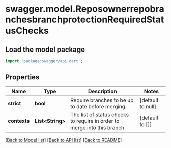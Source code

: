 # swagger.model.ReposownerrepobranchesbranchprotectionRequiredStatusChecks

## Load the model package
```dart
import 'package:swagger/api.dart';
```

## Properties
Name | Type | Description | Notes
------------ | ------------- | ------------- | -------------
**strict** | **bool** | Require branches to be up to date before merging. | [default to null]
**contexts** | **List&lt;String&gt;** | The list of status checks to require in order to merge into this branch | [default to []]

[[Back to Model list]](../README.md#documentation-for-models) [[Back to API list]](../README.md#documentation-for-api-endpoints) [[Back to README]](../README.md)

